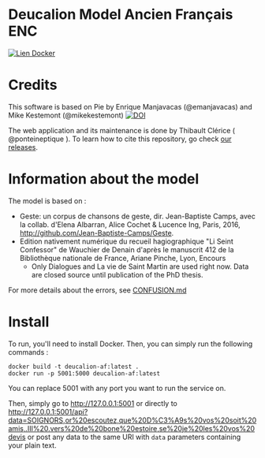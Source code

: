 Deucalion Model Ancien Français ENC
===================================

[![Lien Docker](https://img.shields.io/docker/pulls/ponteineptique/deucalion-model-af.svg)](https://cloud.docker.com/repository/docker/ponteineptique/deucalion-model-af)

# Credits

This software is based on Pie by Enrique Manjavacas (@emanjavacas) and Mike Kestemont (@mikekestemont) [![DOI](https://zenodo.org/badge/131014015.svg)](https://zenodo.org/badge/latestdoi/131014015)

The web application and its maintenance is done by Thibault Clérice ( @ponteineptique ). To learn how to cite this repository, go check [our releases](https://github.com/chartes/deucalion-model-af/releases).

# Information about the model

The model is based on  :

- Geste: un corpus de chansons de geste, dir. Jean-Baptiste Camps, avec la collab. d'Elena Albarran, Alice Cochet & Lucence Ing, Paris, 2016, http://github.com/Jean-Baptiste-Camps/Geste.
- Edition nativement numérique du recueil hagiographique "Li Seint Confessor" de Wauchier de Denain d'après le manuscrit 412 de la Bibliothèque nationale de France, Ariane Pinche, Lyon, Encours
	- Only Dialogues and La vie de Saint Martin are used right now. Data are closed source until publication of the PhD thesis.

For more details about the errors, see [CONFUSION.md](CONFUSION.md)


# Install

To run, you'll need to install Docker. Then, you can simply run the following commands :

```shell
docker build -t deucalion-af:latest .
docker run -p 5001:5000 deucalion-af:latest
```

You can replace 5001 with any port you want to run the service on.

Then, simply go to  http://127.0.0.1:5001 or directly to http://127.0.0.1:5001/api?data=SOIGNORS,or%20escoutez,que%20D%C3%A9s%20vos%20soit%20amis,.III%20.vers%20de%20bone%20estoire,se%20je%20les%20vos%20devis or post any data to the same URI with `data` parameters containing your plain text.